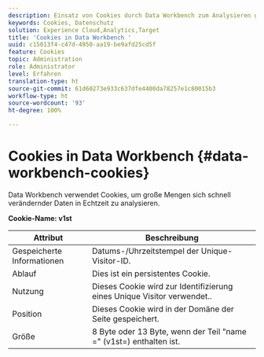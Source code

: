 ```yaml
---
description: Einsatz von Cookies durch Data Workbench zum Analysieren großer Mengen sich schnell verändernder Daten in Echtzeit.
keywords: Cookies, Datenschutz
solution: Experience Cloud,Analytics,Target
title: 'Cookies in Data Workbench '
uuid: c15013f4-c47d-4950-aa19-be9afd25cd5f
feature: Cookies
topic: Administration
role: Administrator
level: Erfahren
translation-type: ht
source-git-commit: 61d60273e933c637dfe4400da78257e1c80015b3
workflow-type: ht
source-wordcount: '93'
ht-degree: 100%

---
```



# Cookies in Data Workbench {#data-workbench-cookies}

Data Workbench verwendet Cookies, um große Mengen sich schnell verändernder Daten in Echtzeit zu analysieren.

**Cookie-Name: v1st**

| Attribut | Beschreibung |
|---|---|
| Gespeicherte Informationen | Datums-/Uhrzeitstempel der Unique-Visitor-ID. |
| Ablauf | Dies ist ein persistentes Cookie. |
| Nutzung | Dieses Cookie wird zur Identifizierung eines Unique Visitor verwendet.. |
| Position | Dieses Cookie wird in der Domäne der Seite gespeichert. |
| Größe | 8 Byte oder 13 Byte, wenn der Teil &quot;name =&quot; (v1st=) enthalten ist. |

